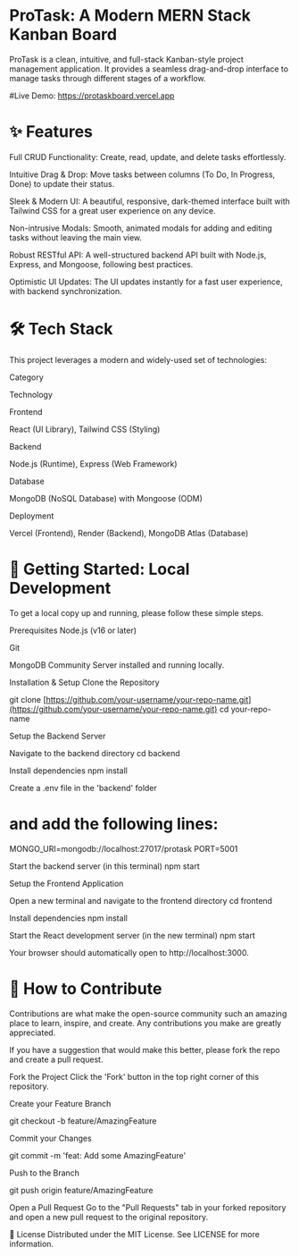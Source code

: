 # ProTask: A Modern MERN Stack Kanban Board

  ProTask is a clean, intuitive, and full-stack Kanban-style project management application. It provides a seamless drag-and-drop interface to manage tasks through different stages of a workflow.

#Live Demo: https://protaskboard.vercel.app

# ✨ Features
Full CRUD Functionality: Create, read, update, and delete tasks effortlessly.

Intuitive Drag & Drop: Move tasks between columns (To Do, In Progress, Done) to update their status.

Sleek & Modern UI: A beautiful, responsive, dark-themed interface built with Tailwind CSS for a great user experience on any device.

Non-intrusive Modals: Smooth, animated modals for adding and editing tasks without leaving the main view.

Robust RESTful API: A well-structured backend API built with Node.js, Express, and Mongoose, following best practices.

Optimistic UI Updates: The UI updates instantly for a fast user experience, with backend synchronization.

# 🛠️ Tech Stack
This project leverages a modern and widely-used set of technologies:

Category

Technology

Frontend

React (UI Library), Tailwind CSS (Styling)

Backend

Node.js (Runtime), Express (Web Framework)

Database

MongoDB (NoSQL Database) with Mongoose (ODM)

Deployment

Vercel (Frontend), Render (Backend), MongoDB Atlas (Database)

# 🚀 Getting Started: Local Development
To get a local copy up and running, please follow these simple steps.

Prerequisites
Node.js (v16 or later)

Git

MongoDB Community Server installed and running locally.

Installation & Setup
Clone the Repository

git clone [https://github.com/your-username/your-repo-name.git](https://github.com/your-username/your-repo-name.git)
cd your-repo-name

Setup the Backend Server

Navigate to the backend directory
cd backend

Install dependencies
npm install

Create a .env file in the 'backend' folder
# and add the following lines:
MONGO_URI=mongodb://localhost:27017/protask
PORT=5001

Start the backend server (in this terminal)
npm start

Setup the Frontend Application

Open a new terminal and navigate to the frontend directory
cd frontend

Install dependencies
npm install

Start the React development server (in the new terminal)
npm start

Your browser should automatically open to http://localhost:3000.

# 🤝 How to Contribute
Contributions are what make the open-source community such an amazing place to learn, inspire, and create. Any contributions you make are greatly appreciated.

If you have a suggestion that would make this better, please fork the repo and create a pull request.

Fork the Project
Click the 'Fork' button in the top right corner of this repository.

Create your Feature Branch

git checkout -b feature/AmazingFeature

Commit your Changes

git commit -m 'feat: Add some AmazingFeature'

Push to the Branch

git push origin feature/AmazingFeature

Open a Pull Request
Go to the "Pull Requests" tab in your forked repository and open a new pull request to the original repository.

📄 License
Distributed under the MIT License. See LICENSE for more information.
